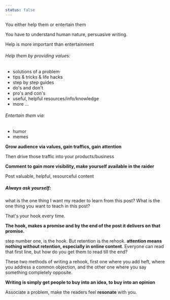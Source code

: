 ```yaml
---
status: false
---
```


You either help them or entertain them

You have to understand human nature, persuasive writing.

Help is more important than entertainment 

###### Help them by providing values:

- solutions of a problem
- tips & tricks & life hacks
- step by step guides
- do's and don't 
- pro's and con's 
- useful, helpful resources/info/knowledge 
- more ...

###### Entertain them via:

- humor
- memes


**Grow audience via values, gain traffics, gain attention**

Then drive those traffic into your products/business 

**Comment to gain more visibility, make yourself available in the raider**

Post valuable, helpful, resourceful content

##### Always ask yourself:

what is the one thing I want my reader to learn from this post?
What is the one thing you want to teach in this post? 

That's your hook every time.

**The hook, makes a promise and by the end of the post it delivers on that promise.**

step number one, is the hook.
But retention is the rehook.
**attention means nothing without retention, especially in online content**.
Everyone can read that first line, but how do you get them to read till the end?

These two methods of writing a rehook, first one where you add heft, where you address a common objection, and the other one where you say something completely opposite.

**Writing is simply get people to buy into an idea, to buy into an opinion**

Associate a problem, make the readers feel **resonate** with you.



